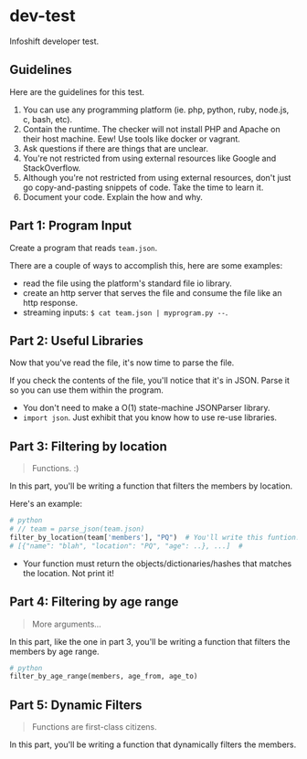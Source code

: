 dev-test
===

Infoshift developer test.

Guidelines
---

Here are the guidelines for this test.

1. You can use any programming platform (ie. php, python, ruby, node.js, c, bash, etc).
2. Contain the runtime. The checker will not install PHP and Apache on their host machine. Eew! Use tools like docker or vagrant.
3. Ask questions if there are things that are unclear.
4. You're not restricted from using external resources like Google and StackOverflow.
5. Although you're not restricted from using external resources, don't just go copy-and-pasting snippets of code. Take the time to learn it.
6. Document your code. Explain the how and why.

Part 1: Program Input
---

Create a program that reads `team.json`.

There are a couple of ways to accomplish this, here are some examples:
- read the file using the platform's standard file io library.
- create an http server that serves the file and consume the file like an http response.
- streaming inputs: `$ cat team.json | myprogram.py --`.

Part 2: Useful Libraries
---

Now that you've read the file, it's now time to parse the file.

If you check the contents of the file, you'll notice that it's in JSON.
Parse it so you can use them within the program.

- You don't need to make a O(1) state-machine JSONParser library.
- `import json`. Just exhibit that you know how to use re-use libraries.

Part 3: Filtering by location
---

> Functions. :)

In this part, you'll be writing a function that filters the members by location.

Here's an example:

```python
# python
# // team = parse_json(team.json)
filter_by_location(team['members'], "PQ")  # You'll write this funtion.
# [{"name": "blah", "location": "PQ", "age": ..}, ...]  # 
```

- Your function must return the objects/dictionaries/hashes that matches the location. Not print it!

Part 4: Filtering by age range
---

> More arguments...

In this part, like the one in part 3, you'll be writing a function that filters 
the members by age range.

```python
# python
filter_by_age_range(members, age_from, age_to)
```

Part 5: Dynamic Filters
---

> Functions are first-class citizens.

In this part, you'll be writing a function that dynamically filters the members.
